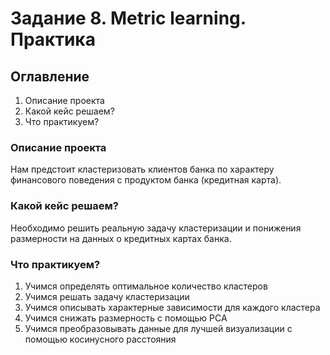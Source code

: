 # Задание 8. Metric learning. Практика

## Оглавление  
1. Описание проекта
2. Какой кейс решаем?
3. Что практикуем?

### Описание проекта    
Нам предстоит кластеризовать клиентов банка по характеру финансового поведения с продуктом банка (кредитная карта).

### Какой кейс решаем?    
Необходимо решить реальную задачу кластеризации и понижения размерности на данных о кредитных картах банка.

### Что практикуем?    
1. Учимся определять оптимальное количество кластеров
2. Учимся решать задачу кластеризации
3. Учимся описывать характерные зависимости для каждого кластера
4. Учимся снижать размерность с помощью PCA
5. Учимся преобразовывать данные для лучшей визуализации с помощью косинусного расстояния
